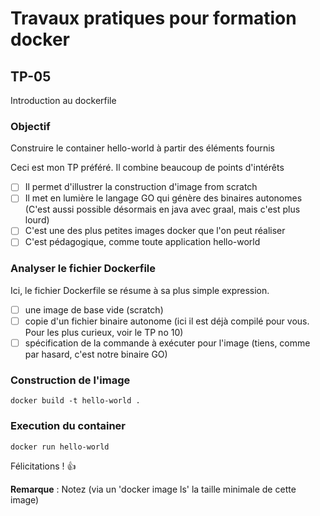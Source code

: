 # Travaux pratiques pour formation docker

## TP-05
Introduction au dockerfile

### Objectif
Construire le container hello-world à partir des éléments fournis

Ceci est mon TP préféré.
Il combine beaucoup de points d'intérêts
- [ ] Il permet d'illustrer la construction d'image from scratch
- [ ] Il met en lumière le langage GO qui génère des binaires autonomes (C'est aussi possible désormais en java avec graal, mais c'est plus lourd)
- [ ] C'est une des plus petites images docker que l'on peut réaliser
- [ ] C'est pédagogique, comme toute application hello-world

### Analyser le fichier Dockerfile
Ici, le fichier Dockerfile se résume à sa plus simple expression.
- [ ] une image de base vide (scratch)
- [ ] copie d'un fichier binaire autonome (ici il est déjà compilé pour vous. Pour les plus curieux, voir le TP no 10)
- [ ] spécification de la commande à exécuter pour l'image (tiens, comme par hasard, c'est notre binaire GO)

### Construction de l'image
```
docker build -t hello-world .
```

### Execution du container
```
docker run hello-world
```

Félicitations ! :+1:

**Remarque** : Notez (via un 'docker image ls' la taille minimale de cette image)